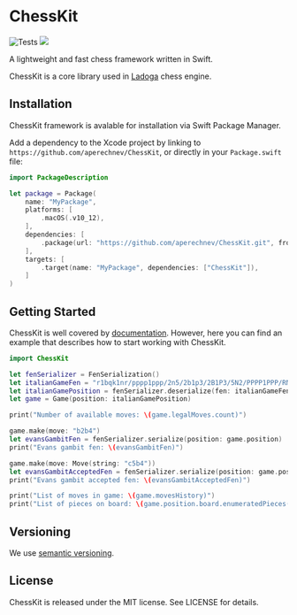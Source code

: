 # ChessKit

![Tests](https://github.com/aperechnev/ChessKit/workflows/Tests/badge.svg) ![](https://img.shields.io/github/license/aperechnev/ChessKit)

A lightweight and fast chess framework written in Swift.

ChessKit is a core library used in [Ladoga](https://lichess.org/@/ladoga_engine) chess engine.

## Installation

ChessKit framework is avalable for installation via Swift Package Manager.

Add a dependency to the Xcode project by linking to `https://github.com/aperechnev/ChessKit`, or directly in your `Package.swift` file:

```Swift
import PackageDescription

let package = Package(
    name: "MyPackage",
    platforms: [
        .macOS(.v10_12),
    ],
    dependencies: [
        .package(url: "https://github.com/aperechnev/ChessKit.git", from: "1.3.7"),
    ],
    targets: [
        .target(name: "MyPackage", dependencies: ["ChessKit"]),
    ]
)
```

## Getting Started

ChessKit is well covered by [documentation](https://aperechnev.github.io/ChessKit/documentation/chesskit/). However, here you can find an example that describes how to start working with ChessKit.

```Swift
import ChessKit

let fenSerializer = FenSerialization()
let italianGameFen = "r1bqk1nr/pppp1ppp/2n5/2b1p3/2B1P3/5N2/PPPP1PPP/RNBQK2R w KQkq - 4 4"
let italianGamePosition = fenSerializer.deserialize(fen: italianGameFen)
let game = Game(position: italianGamePosition)

print("Number of available moves: \(game.legalMoves.count)")

game.make(move: "b2b4")
let evansGambitFen = fenSerializer.serialize(position: game.position)
print("Evans gambit fen: \(evansGambitFen)")

game.make(move: Move(string: "c5b4"))
let evansGambitAcceptedFen = fenSerializer.serialize(position: game.position)
print("Evans gambit accepted fen: \(evansGambitAcceptedFen)")

print("List of moves in game: \(game.movesHistory)")
print("List of pieces on board: \(game.position.board.enumeratedPieces())")
```

## Versioning

We use [semantic versioning](https://semver.org).

## License

ChessKit is released under the MIT license. See LICENSE for details.
